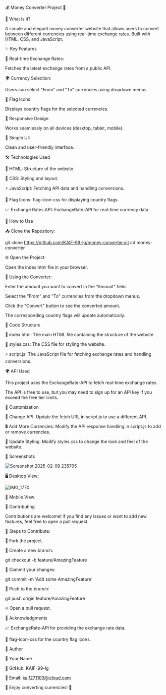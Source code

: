 💰 Money Converter Project 💱

🌟 What is it?

A simple and elegant money converter website that allows users to convert between different currencies using real-time exchange rates. Built with HTML, CSS, and JavaScript.

✨ Key Features

🔄 Real-time Exchange Rates:

Fetches the latest exchange rates from a public API.

🌍 Currency Selection:

Users can select "From" and "To" currencies using dropdown menus.

🚩 Flag Icons:

Displays country flags for the selected currencies.

📱 Responsive Design:

Works seamlessly on all devices (desktop, tablet, mobile).

🎨 Simple UI:

Clean and user-friendly interface.

🛠️ Technologies Used

📜 HTML: Structure of the website.

🎨 CSS: Styling and layout.

⚡ JavaScript: Fetching API data and handling conversions.

🏴 Flag Icons: flag-icon-css for displaying country flags.

📈 Exchange Rates API: ExchangeRate-API for real-time currency data.

🚀 How to Use

📥 Clone the Repository:

git clone https://github.com/KAIF-99-lg/money-converter.git
cd money-converter

🌐 Open the Project:

Open the index.html file in your browser.

🔢 Using the Converter:

Enter the amount you want to convert in the "Amount" field.

Select the "From" and "To" currencies from the dropdown menus.

Click the "Convert" button to see the converted amount.

The corresponding country flags will update automatically.

📂 Code Structure

📜 index.html: The main HTML file containing the structure of the website.

🎨 styles.css: The CSS file for styling the website.

⚡ script.js: The JavaScript file for fetching exchange rates and handling conversions.

🌍 API Used

This project uses the ExchangeRate-API to fetch real-time exchange rates.

The API is free to use, but you may need to sign up for an API key if you exceed the free tier limits.

🎨 Customization

🔗 Change API: Update the fetch URL in script.js to use a different API.

💲 Add More Currencies: Modify the API response handling in script.js to add or remove currencies.

🎨 Update Styling: Modify styles.css to change the look and feel of the website.

📸 Screenshots

![Screenshot 2025-02-09 235705](https://github.com/user-attachments/assets/a5635690-192c-4d52-80d8-7cbcd26ec985)

🖥️ Desktop View:

![IMG_1770](https://github.com/user-attachments/assets/84630ae1-7991-4db6-b55d-73eb8add9902)

📱 Mobile View:

🤝 Contributing

Contributions are welcome! If you find any issues or want to add new features, feel free to open a pull request.

🔧 Steps to Contribute:

🍴 Fork the project.

🔀 Create a new branch:

git checkout -b feature/AmazingFeature

💾 Commit your changes:

git commit -m 'Add some AmazingFeature'

🚀 Push to the branch:

git push origin feature/AmazingFeature

🔥 Open a pull request.

🙌 Acknowledgments

📈 ExchangeRate-API for providing the exchange rate data.

🏴 flag-icon-css for the country flag icons.

👤 Author

👤 Your Name

🐙 GitHub: KAIF-99-lg

📧 Email: kaif271103@icloud.com

💸 Enjoy converting currencies! 🚀

